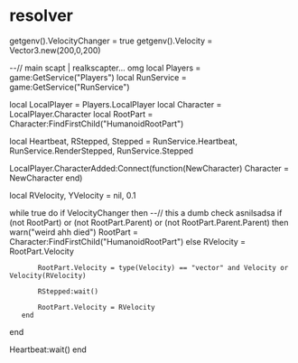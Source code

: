 # resolver

getgenv().VelocityChanger = true
getgenv().Velocity = Vector3.new(200,0,200)


--// main scapt | realkscapter... omg
local Players     = game:GetService("Players")
local RunService  = game:GetService("RunService")

local LocalPlayer = Players.LocalPlayer
local Character   = LocalPlayer.Character
local RootPart    = Character:FindFirstChild("HumanoidRootPart")

local Heartbeat, RStepped, Stepped = RunService.Heartbeat, RunService.RenderStepped, RunService.Stepped

LocalPlayer.CharacterAdded:Connect(function(NewCharacter)
   Character = NewCharacter
end)

local RVelocity, YVelocity = nil, 0.1

while true do
   if VelocityChanger then
       --// this a dumb check asnilsadsa
       if (not RootPart) or (not RootPart.Parent) or (not RootPart.Parent.Parent) then
           warn("weird ahh died")
           RootPart = Character:FindFirstChild("HumanoidRootPart")
       else
           RVelocity = RootPart.Velocity
   
           RootPart.Velocity = type(Velocity) == "vector" and Velocity or Velocity(RVelocity)
       
           RStepped:wait()
       
           RootPart.Velocity = RVelocity
       end
   end
   
   Heartbeat:wait()
end
